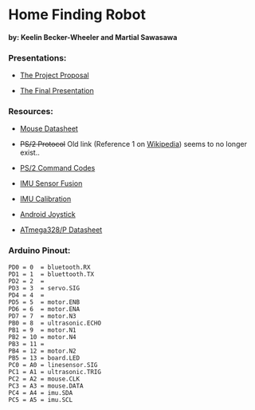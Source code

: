 # Home Finding Robot

#### by: Keelin Becker-Wheeler and Martial Sawasawa

### Presentations:
- [The Project Proposal](https://docs.google.com/presentation/d/18TIio1-oIRSVDoakQ3RZC8VeJu_r65SIC3SkGCeWVwY/present?slide=id.p)

- [The Final Presentation](https://docs.google.com/presentation/d/1xLc32NWmHrlGCIRELKM_g8zRmg7HayenqZyLgciRJ9E/present?slide=id.p)

### Resources:
- [Mouse Datasheet](http://html.alldatasheet.com/html-pdf/333277/PIXART/PAW3402DK-TJ/1810/8/PAW3402DK-TJ.html)

- ~~PS/2 Protocol~~ Old link (Reference 1 on [Wikipedia](https://en.wikipedia.org/wiki/PS/2_port)) seems to no longer exist..

- [PS/2 Command Codes](https://www.win.tue.nl/~aeb/linux/kbd/scancodes-13.html)

- [IMU Sensor Fusion](https://github.com/kriswiner/MPU-6050/wiki/Affordable-9-DoF-Sensor-Fusion)

- [IMU Calibration](https://github.com/kriswiner/MPU-6050/wiki/Simple-and-Effective-Magnetometer-Calibration)

- [Android Joystick](https://github.com/efficientisoceles/JoystickView)

- [ATmega328/P Datasheet](http://www.atmel.com/Images/Atmel-42735-8-bit-AVR-Microcontroller-ATmega328-328P_Datasheet.pdf)

### Arduino Pinout:

~~~~
PD0 = 0  = bluetooth.RX
PD1 = 1  = bluettooth.TX
PD2 = 2  =
PD3 = 3  = servo.SIG
PD4 = 4  =
PD5 = 5  = motor.ENB
PD6 = 6  = motor.ENA
PD7 = 7  = motor.N3
PB0 = 8  = ultrasonic.ECHO
PB1 = 9  = motor.N1
PB2 = 10 = motor.N4
PB3 = 11 =
PB4 = 12 = motor.N2
PB5 = 13 = board.LED
PC0 = A0 = linesensor.SIG
PC1 = A1 = ultrasonic.TRIG
PC2 = A2 = mouse.CLK
PC3 = A3 = mouse.DATA
PC4 = A4 = imu.SDA
PC5 = A5 = imu.SCL
~~~~
